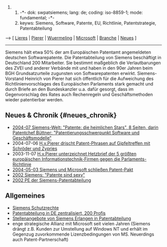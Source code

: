 1.  1.  -\*- dok: swpatsiemens; lang: de; coding: iso-8859-1; mode:
        fundamental; -\*-
    2.  keyws: Siemens, Software, Patente, EU, Richtlinie,
        Patentstrategie, Patentabteilung

\--\> \[ [ Lieres](WilhelmVonLieresDe "wikilink") \| [
Pierer](HeinrichVonPiererDe "wikilink") \| [
Wuermeling](SiemensWuermelingDe "wikilink") \| [
Microsoft](SwpatmicrosoftDe "wikilink") \| [
Branche](SektorDe "wikilink") \| [ Neues](SwpatcninoDe "wikilink") \]

------------------------------------------------------------------------

Siemens hält etwa 50% der am Europäischen Patentamt angemeldeten
deutschen Softwarepatente. Die Patentabteilung von Siemens beschäftigt
in Deutschland 200 Mitarbeiter. Sie bestimmt maßgeblich die
Verlautbarungen des ZVEI und anderer Verbände mit und haben in den 90er
Jahren beim BGH Grundsatzurteile zugunsten von Softwarepatenten erwirkt.
Siemens-Vorstand Heinrich von Pierer hat sich öffentlich für die
Aufweichung des Richtlinienvorschlages des Europäischen Parlaments stark
gemacht und durch Briefe an den Bundeskanzler u.a. dafür gesorgt, dass
im Gegenvorschlag des Rates auch Rechenregeln und Geschäftsmethoden
wieder patentierbar werden.

## Neues & Chronik {#neues_chronik}

-   [2004-07 Siemens-Welt: \"Patente: die heimlichen Stars\", 8 Seiten,
    darin Patentchef Büttner: \"Patentierungsschwerpunkt Software und
    Geschäftsmodelle\"](http://www.heise.de/tp/foren/go.shtml?read=1&msg_id=6046549&forum_id=60480 "wikilink")
-   2004-07-06 [ H.v.Pierer drischt Patent-Phrasen auf Gipfeltreffen mit
    Schröder und Zypries](DpmaLog040706De "wikilink")
-   2003-11-07 [H.v.Pierer unterzeichnet Hetzbrief der 5 größten
    europäischen Informationstechnik-Firmen gegen die
    Parlaments-Richtlinie](http://swpat.ffii.org/news/03/telcos1107/ "wikilink")
-   [ 2004-05-03 Siemens und Microsoft schließen
    Patent-Pakt](SiemensMs0405De "wikilink")
-   [2002 Siemens: \"Patente sind
    sexy\"](http://swpat.ffii.org/vreji/minra/siemenssexy02/siemenssexy02.html "wikilink")
-   [2002 PE der
    Siemens-Patentabteilung](http://www.google.de/search?q=cache:RdWW4983n4YJ:w4.siemens.de/ct/de/news/2001_2002/ct200206009d.pdf+Siemens+Patentabteilung&hl=de "wikilink")

## Allgemeines

-   [Siemens
    Schutzrechte](http://w4.siemens.de/ct/de/ipr/index.html "wikilink")
-   [Patentabteilung in DE zentralisiert, 200
    Profis](http://w4.siemens.de/ct/de/ipr/ip/index.html "wikilink")
-   [Stellenangebote von Siemens Erlangen in
    Patentabteilung](http://www.uni-erlangen.de/studium/vorort/career_service/stellenangebote/naturwissenschaften/index.shtml "wikilink")
-   enge strategische Allianz mit Microsoft seit vielen Jahren (Siemens
    drängt z.B. Kunden zur Umstellung auf Windows NT und erhält im
    Gegenzug zuvorkommende Lizenzbedingungen von MS. Neuerdings auch
    Patent-Partnerschaft)
